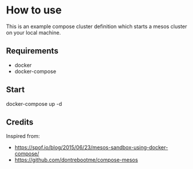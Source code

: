 # How to use

This is an example compose cluster definition
which starts a mesos cluster on your local machine.

## Requirements
* docker
* docker-compose

## Start
docker-compose up -d

## Credits
Inspired from:
* https://spof.io/blog/2015/06/23/mesos-sandbox-using-docker-compose/
* https://github.com/dontrebootme/compose-mesos
